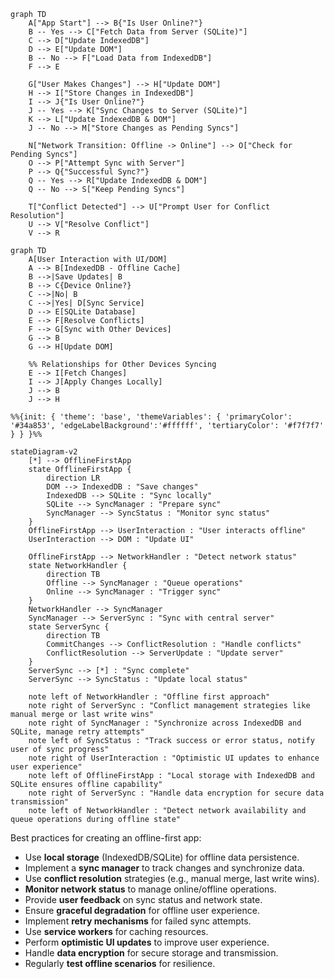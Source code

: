 ```mermaid
graph TD
    A["App Start"] --> B{"Is User Online?"}
    B -- Yes --> C["Fetch Data from Server (SQLite)"]
    C --> D["Update IndexedDB"]
    D --> E["Update DOM"]
    B -- No --> F["Load Data from IndexedDB"]
    F --> E

    G["User Makes Changes"] --> H["Update DOM"]
    H --> I["Store Changes in IndexedDB"]
    I --> J{"Is User Online?"}
    J -- Yes --> K["Sync Changes to Server (SQLite)"]
    K --> L["Update IndexedDB & DOM"]
    J -- No --> M["Store Changes as Pending Syncs"]

    N["Network Transition: Offline -> Online"] --> O["Check for Pending Syncs"]
    O --> P["Attempt Sync with Server"]
    P --> Q{"Successful Sync?"}
    Q -- Yes --> R["Update IndexedDB & DOM"]
    Q -- No --> S["Keep Pending Syncs"]

    T["Conflict Detected"] --> U["Prompt User for Conflict Resolution"]
    U --> V["Resolve Conflict"]
    V --> R

```

```mermaid
graph TD
    A[User Interaction with UI/DOM]
    A --> B[IndexedDB - Offline Cache]
    B -->|Save Updates| B
    B --> C{Device Online?}
    C -->|No| B
    C -->|Yes| D[Sync Service]
    D --> E[SQLite Database]
    E --> F[Resolve Conflicts]
    F --> G[Sync with Other Devices]
    G --> B
    G --> H[Update DOM]
    
    %% Relationships for Other Devices Syncing
    E --> I[Fetch Changes]
    I --> J[Apply Changes Locally]
    J --> B
    J --> H
```

```mermaid
%%{init: { 'theme': 'base', 'themeVariables': { 'primaryColor': '#34a853', 'edgeLabelBackground':'#ffffff', 'tertiaryColor': '#f7f7f7' } } }%%

stateDiagram-v2
    [*] --> OfflineFirstApp
    state OfflineFirstApp {
        direction LR
        DOM --> IndexedDB : "Save changes"
        IndexedDB --> SQLite : "Sync locally"
        SQLite --> SyncManager : "Prepare sync"
        SyncManager --> SyncStatus : "Monitor sync status"
    }
    OfflineFirstApp --> UserInteraction : "User interacts offline"
    UserInteraction --> DOM : "Update UI"

    OfflineFirstApp --> NetworkHandler : "Detect network status"
    state NetworkHandler {
        direction TB
        Offline --> SyncManager : "Queue operations"
        Online --> SyncManager : "Trigger sync"
    }
    NetworkHandler --> SyncManager
    SyncManager --> ServerSync : "Sync with central server"
    state ServerSync {
        direction TB
        CommitChanges --> ConflictResolution : "Handle conflicts"
        ConflictResolution --> ServerUpdate : "Update server"
    }
    ServerSync --> [*] : "Sync complete"
    ServerSync --> SyncStatus : "Update local status"

    note left of NetworkHandler : "Offline first approach"
    note right of ServerSync : "Conflict management strategies like manual merge or last write wins"
    note right of SyncManager : "Synchronize across IndexedDB and SQLite, manage retry attempts"
    note left of SyncStatus : "Track success or error status, notify user of sync progress"
    note right of UserInteraction : "Optimistic UI updates to enhance user experience"
    note left of OfflineFirstApp : "Local storage with IndexedDB and SQLite ensures offline capability"
    note right of ServerSync : "Handle data encryption for secure data transmission"
    note left of NetworkHandler : "Detect network availability and queue operations during offline state"
```


Best practices for creating an offline-first app:

- Use **local storage** (IndexedDB/SQLite) for offline data persistence.
- Implement a **sync manager** to track changes and synchronize data.
- Use **conflict resolution** strategies (e.g., manual merge, last write wins).
- **Monitor network status** to manage online/offline operations.
- Provide **user feedback** on sync status and network state.
- Ensure **graceful degradation** for offline user experience.
- Implement **retry mechanisms** for failed sync attempts.
- Use **service workers** for caching resources.
- Perform **optimistic UI updates** to improve user experience.
- Handle **data encryption** for secure storage and transmission.
- Regularly **test offline scenarios** for resilience.
  